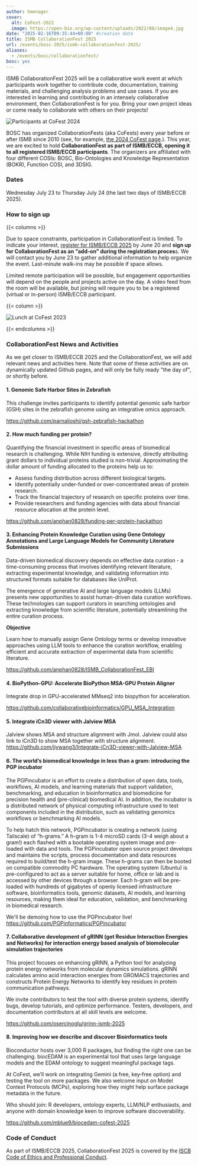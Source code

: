 ```yaml
---
author: hmenager
cover:
  alt: CoFest-2022
  image: https://open-bio.org/wp-content/uploads/2022/08/image4.jpg
date: "2025-02-16T09:35:44+00:00" #creation date
title: ISMB CollaborationFest 2025
url: /events/bosc-2025/ismb-collaborationfest-2025/
aliases:
  - /events/bosc/collaborationfest/
bosc: yes
---
```


ISMB CollaborationFest 2025 will be a collaborative work event at which participants work together to contribute code, documentation, training materials, and challenging analysis problems and use cases. If you are interested in learning and contributing in an intensely collaborative environment, then CollaborationFest is for you. Bring your own project ideas or come ready to collaborate with others on their projects!

![Participants at CoFest 2024](/wp-content/uploads/2025/01/cofest2024-1.jpeg)

BOSC has organized CollaborationFests (aka CoFests) every year before or after ISMB since 2010 (see, for example, [the 2024 CoFest page](https://open-bio.org/events/bosc-2024/obf-bosc-collaborationfest-2024/).). This year, we are excited to hold **CollaborationFest as part of ISMB/ECCB, opening it to all registered ISMB/ECCB participants**. The organizers are affiliated with four different COSIs: BOSC, Bio-Ontologies and Knowledge Representation (BOKR), Function COSI, and 3DSIG.

### Dates

Wednesday July 23 to Thursday July 24 (the last two days of ISMB/ECCB 2025).

### How to sign up

{{< columns >}}

Due to space constraints, participation in CollaborationFest is limited. To indicate your interest, [register for ISMB/ECCB 2025](https://www.iscb.org/ismbeccb2025/register) by June 20 and **sign up for CollaborationFest as an “add-on” during the registration proces**s. We will contact you by June 23 to gather additional information to help organize the event. Last-minute walk-ins may be possible if space allows.

Limited remote participation will be possible, but engagement opportunities will depend on the people and projects active on the day. A video feed from the room will be available, but joining will require you to be a registered (virtual or in-person) ISMB/ECCB participant.

{{< column >}}

![Lunch at CoFest 2023](/wp-content/uploads/2023/08/CoFest2023-lunch-1-736x1024.png) 

{{< endcolumns >}}

### CollaborationFest News and Activities

As we get closer to ISMB/ECCB 2025 and the CollaborationFest, we will add relevant news and activities here. Note that some of
these activities are on dynamically updated Github pages, and will only be fully ready "the day of", or shortly before.

#### 1. Genomic Safe Harbor Sites in Zebrafish

This challenge invites participants to identify potential genomic safe harbor (GSH) sites in the zebrafish genome using an
integrative omics approach.

https://github.com/parnaljoshi/gsh-zebrafish-hackathon

#### 2. How much funding per protein?

Quantifying the financial investment in specific areas of biomedical research is challenging. While NIH funding is extensive,
directly attributing grant dollars to individual proteins studied is non-trivial. Approximating the dollar amount of funding
allocated to the proteins help us to:

* Assess funding distribution across different biological targets.
* Identify potentially under-funded or over-concentrated areas of protein research.
* Track the financial trajectory of research on specific proteins over time.
* Provide researchers and funding agencies with data about financial resource allocation at the protein level.


https://github.com/anphan0828/funding-per-protein-hackathon

#### 3. Enhancing Protein Knowledge Curation using Gene Ontology Annotations and Large Language Models for Community Literature Submissions

Data-driven biomedical discovery depends on effective data curation - a time-consuming process that involves identifying relevant literature, extracting experimental knowledge, and validating information into structured formats suitable for databases like UniProt.

The emergence of generative AI and large language models (LLMs) presents new opportunities to assist human-driven data curation workflows. These technologies can support curators in searching ontologies and extracting knowledge from scientific literature, potentially streamlining the entire curation process.

**Objective**

Learn how to manually assign Gene Ontology terms or develop innovative approaches using LLM tools to enhance the curation workflow, enabling efficient and accurate extraction of experimental data from scientific literature. 

https://github.com/anphan0828/ISMB_CollaborationFest_EBI

#### 4.  BioPython-GPU: Accelerate BioPython MSA-GPU Protein Aligner

Integrate drop in GPU-accelerated MMseq2 into biopython for acceleration.

https://github.com/collaborativebioinformatics/GPU_MSA_Integration

#### 5. Integrate iCn3D viewer with Jalview MSA  

Jalview shows MSA and structure alignment with Jmol. Jalview could also link to iCn3D to show MSA together with structure alignment.
https://github.com/jiywang3/Integrate-iCn3D-viewer-with-Jalview-MSA

#### 6. The world’s biomedical knowledge in less than a gram: introducing the PGP incubator

The PGPincubator is an effort to create a distribution of open data, tools, workflows, AI models, and learning materials that support validation, benchmarking, and education in bioinformatics and biomedicine for precision health and (pre-clinical) biomedical AI. In addition, the incubator is a distributed network of physical computing infrastructure used to test components included in the distribution, such as validating genomics workflows or benchmarking AI models.

To help hatch this network, PGPincubator is creating a network (using Tailscale) of “h-grams.” A h-gram is 1-4 microSD cards (3-4 weigh about a gram!) each flashed with a bootable operating system image and pre-loaded with data and tools. The PGPincubator open source project develops and maintains the scripts, process documentation and data resources required to build/test the h-gram image. These h-grams can then be booted on compatible commodity PC hardware. The operating system (Ubuntu) is pre-configured to act as a server suitable for home, office or lab and is accessed by other devices through a browser. Each h-gram will be pre-loaded with hundreds of gigabytes of openly licensed infrastructure software, bioinformatics tools, genomic datasets, AI models, and learning resources, making them ideal for education, validation, and benchmarking in biomedical research.

We'll be demoing how to use the PGPincubator live!
https://github.com/PGPinformatics/PGPincubator

#### 7. Collaborative development of gRINN (get Residue Interaction Energies and Networks) for interaction energy based analysis of biomolecular simulation trajectories

This project focuses on enhancing gRINN, a Python tool for analyzing protein energy networks from molecular dynamics simulations. gRINN calculates amino acid interaction energies from GROMACS trajectories and constructs Protein Energy Networks to identify key residues in protein communication pathways.

We invite contributors to test the tool with diverse protein systems, identify bugs, develop tutorials, and optimize performance. Testers, developers, and documentation contributors at all skill levels are welcome.

https://github.com/osercinoglu/grinn-ismb-2025

#### 8. Improving how we describe and discover Bioinformatics tools

Bioconductor hosts over 3,000 R packages, but finding the right one can be challenging. biocEDAM is an experimental tool that uses large language models and the EDAM ontology to suggest meaningful package tags. 

At CoFest, we’ll work on integrating Gemini (a free, key‑free option) and testing the tool on more packages. We also welcome input on Model Context Protocols (MCPs), exploring how they might help surface package metadata in the future.

Who should join: R developers, ontology experts, LLM/NLP enthusiasts, and anyone with domain knowledge keen to improve software discoverability.

https://github.com/mblue9/biocedam-cofest-2025



### Code of Conduct

As part of ISMB/ECCB 2025, CollaborationFest 2025 is covered by the [ISCB Code of Ethics and Professional Conduct](https://www.iscb.org/iscb-policy-statements/iscb-code-of-ethics-and-professional-conduct).
